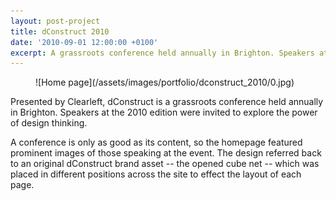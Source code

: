 ```yaml
---
layout: post-project
title: dConstruct 2010
date: '2010-09-01 12:00:00 +0100'
excerpt: A grassroots conference held annually in Brighton. Speakers at the 2010 edition were invited to explore the power of design thinking.
---
```

<figure>
    ![Home page](/assets/images/portfolio/dconstruct_2010/0.jpg)
</figure>

Presented by Clearleft, dConstruct is a grassroots conference held annually in Brighton. Speakers at the 2010 edition were invited to explore the power of design thinking.

A conference is only as good as its content, so the homepage featured prominent images of those speaking at the event. The design referred back to an original dConstruct brand asset -- the opened cube net -- which was placed in different positions across the site to effect the layout of each page.